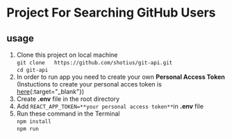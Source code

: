 # Project For Searching GitHub Users
## usage
1. Clone this project on local machine <br>
   `git clone 	https://github.com/shotius/git-api.git` <br>
   `cd git-api`<br>
2. In order to run app you need to create your own **Personal Access Token** <br>
   (Instuctions to create your personal acces token is  [here](https://docs.github.com/en/free-pro-team@latest/github/authenticating-to-github/creating-a-personal-access-token){:target="_blank"})
3. Create **.env** file in the root directory
4. Add `REACT_APP_TOKEN=**your personal access token**`in **.env** file
5. Run these command in the Terminal <br>`npm install` <br> `npm run`
